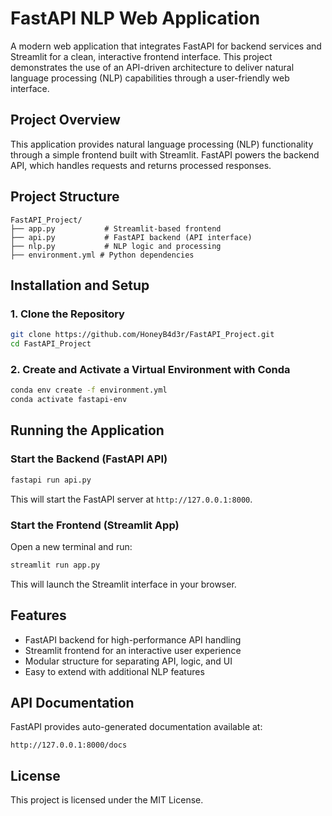 # FastAPI NLP Web Application

A modern web application that integrates FastAPI for backend services and Streamlit for a clean, interactive frontend interface. This project demonstrates the use of an API-driven architecture to deliver natural language processing (NLP) capabilities through a user-friendly web interface.

## Project Overview

This application provides natural language processing (NLP) functionality through a simple frontend built with Streamlit. FastAPI powers the backend API, which handles requests and returns processed responses.

## Project Structure

```
FastAPI_Project/
├── app.py           # Streamlit-based frontend
├── api.py           # FastAPI backend (API interface)
├── nlp.py           # NLP logic and processing
├── environment.yml # Python dependencies
```

## Installation and Setup

### 1. Clone the Repository

```bash
git clone https://github.com/HoneyB4d3r/FastAPI_Project.git
cd FastAPI_Project
```

### 2. Create and Activate a Virtual Environment with Conda

```bash
conda env create -f environment.yml
conda activate fastapi-env
```

## Running the Application

### Start the Backend (FastAPI API)

```bash
fastapi run api.py
```

This will start the FastAPI server at `http://127.0.0.1:8000`.

### Start the Frontend (Streamlit App)

Open a new terminal and run:

```bash
streamlit run app.py
```

This will launch the Streamlit interface in your browser.

## Features

- FastAPI backend for high-performance API handling
- Streamlit frontend for an interactive user experience
- Modular structure for separating API, logic, and UI
- Easy to extend with additional NLP features

## API Documentation

FastAPI provides auto-generated documentation available at:

```
http://127.0.0.1:8000/docs
```

## License

This project is licensed under the MIT License.
